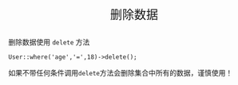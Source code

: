 <div align="center" style="height:50px">
    <font face="Microsoft YaHei UI" size=5>删除数据</font>
</div>

删除数据使用 `delete` 方法
    
    User::where('age','=',18)->delete();
    
如果不带任何条件调用`delete`方法会删除集合中所有的数据，谨慎使用！